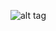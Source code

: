 ![alt tag](https://github.com/dgaitsgo/projects/blob/master/fractals/Screen%20Shot%202016-05-08%20at%2011.22.34%20PM.png)
